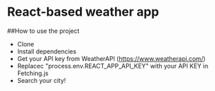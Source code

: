 # React-based weather app

##How to use the project
* Clone
* Install dependencies
* Get your API key from WeatherAPI (https://www.weatherapi.com/)
* Replacec "process.env.REACT_APP_API_KEY" with your API KEY in Fetching.js
* Search your city!

